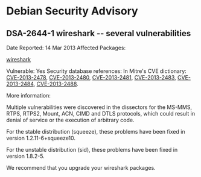
Debian Security Advisory
========================


DSA-2644-1 wireshark -- several vulnerabilities
-----------------------------------------------



Date Reported:
14 Mar 2013
Affected Packages:

[wireshark](https://packages.debian.org/src:wireshark)

Vulnerable:
Yes
Security database references:
In Mitre's CVE dictionary: [CVE-2013-2478](https://security-tracker.debian.org/tracker/CVE-2013-2478), [CVE-2013-2480](https://security-tracker.debian.org/tracker/CVE-2013-2480), [CVE-2013-2481](https://security-tracker.debian.org/tracker/CVE-2013-2481), [CVE-2013-2483](https://security-tracker.debian.org/tracker/CVE-2013-2483), [CVE-2013-2484](https://security-tracker.debian.org/tracker/CVE-2013-2484), [CVE-2013-2488](https://security-tracker.debian.org/tracker/CVE-2013-2488).  

More information:

Multiple vulnerabilities were discovered in the dissectors for the
MS-MMS, RTPS, RTPS2, Mount, ACN, CIMD and DTLS protocols, which could
result in denial of service or the execution of arbitrary code.


For the stable distribution (squeeze), these problems have been fixed in
version 1.2.11-6+squeeze10.


For the unstable distribution (sid), these problems have been fixed in
version 1.8.2-5.


We recommend that you upgrade your wireshark packages.





